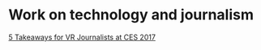# Work on technology and journalism

[5 Takeaways for VR Journalists at CES 2017](https://medium.com/journalism360/5-takeaways-for-vr-journalists-at-ces-2017-29601e04e84d)
